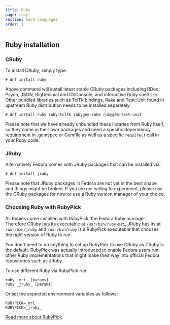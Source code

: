 ```yaml
---
title: Ruby
page: ruby
section: tech-languages
order: 1
---
```


## Ruby installation

### CRuby

To install CRuby, simply type:

```
# dnf install ruby
```

Above command will install latest stable CRuby packages including RDoc, Psych, JSON, BigDecimal and IO/Console, and interactive Ruby shell `irb`. Other bundled libraries such as TclTk bindings, Rake and Test::Unit found in upstream Ruby distribution needs to be installed separately:

```
# dnf install ruby ruby-tcltk rubygem-rake rubygem-test-unit
```

Please note that we have already unbundled these libraries from Ruby itself, so they come in their own packages and need a specific dependency requirement in .gemspec or Gemfile as well as a specific `require()` call in your Ruby code.

### JRuby

Alternatively Fedora comes with JRuby packages that can be installed via:

```
# dnf install jruby
```

Please note that JRuby packages in Fedora are not yet in the best shape and things might be broken. If you are not willing to experiment, please use the CRuby packages for now or use a Ruby version manager of your choice.

### Choosing Ruby with RubyPick

All Rubies come installed with RubyPick, the Fedora Ruby manager. Therefore CRuby has its executable at `/usr/bin/ruby-mri`, JRuby has its at `/usr/bin/jruby` and `/usr/bin/ruby` is a RubyPick executable that chooses the right version of Ruby to run.

You don't need to do anything to set up RubyPick to use CRuby as CRuby is the default. RubyPick was actually introduced to enable Fedora users run other Ruby implementations that might make their way into official Fedora repositories such as JRuby.

To use different Ruby via RubyPick run:

```
ruby _mri_ [params]
ruby _jruby_ [params]
```

Or set the expected environment variables as follows:

```
RUBYPICK=_mri_
RUBYPICK=_jruby_
```

[Read more about RubyPick](https://github.com/fedora-ruby/rubypick).
